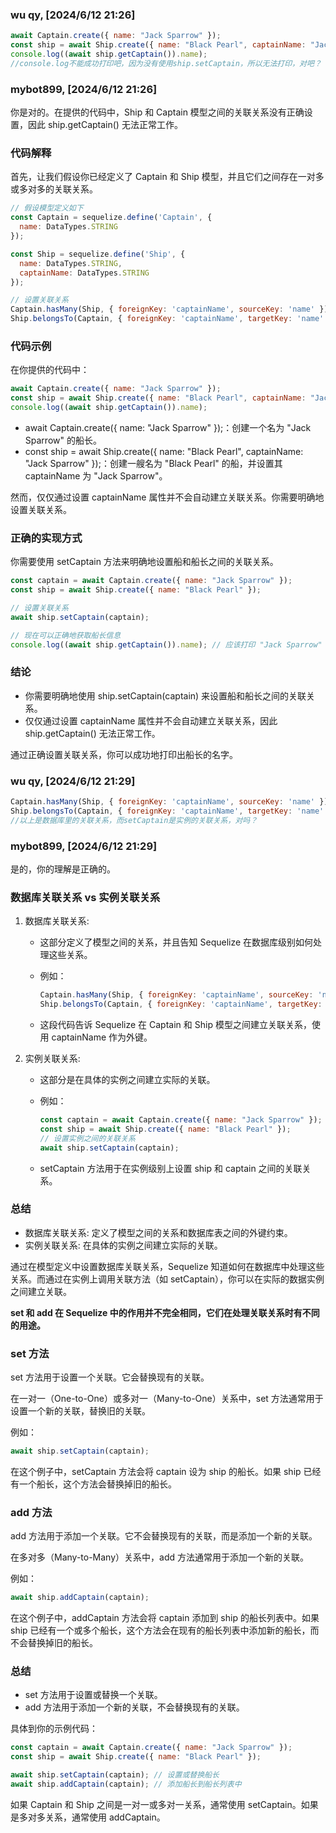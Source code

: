 ### wu qy, [2024/6/12 21:26]

```js
await Captain.create({ name: "Jack Sparrow" });
const ship = await Ship.create({ name: "Black Pearl", captainName: "Jack Sparrow" });
console.log((await ship.getCaptain()).name); 
//console.log不能成功打印吧，因为没有使用ship.setCaptain，所以无法打印，对吧？
```



### mybot899, [2024/6/12 21:26]

你是对的。在提供的代码中，Ship 和 Captain 模型之间的关联关系没有正确设置，因此 ship.getCaptain() 无法正常工作。

### 代码解释

首先，让我们假设你已经定义了 Captain 和 Ship 模型，并且它们之间存在一对多或多对多的关联关系。

```js
// 假设模型定义如下
const Captain = sequelize.define('Captain', {
  name: DataTypes.STRING
});

const Ship = sequelize.define('Ship', {
  name: DataTypes.STRING,
  captainName: DataTypes.STRING
});

// 设置关联关系
Captain.hasMany(Ship, { foreignKey: 'captainName', sourceKey: 'name' });
Ship.belongsTo(Captain, { foreignKey: 'captainName', targetKey: 'name' });
```




### 代码示例

在你提供的代码中：

```js
await Captain.create({ name: "Jack Sparrow" });
const ship = await Ship.create({ name: "Black Pearl", captainName: "Jack Sparrow" });
console.log((await ship.getCaptain()).name);
```




- await Captain.create({ name: "Jack Sparrow" });：创建一个名为 "Jack Sparrow" 的船长。
- const ship = await Ship.create({ name: "Black Pearl", captainName: "Jack Sparrow" });：创建一艘名为 "Black Pearl" 的船，并设置其 captainName 为 "Jack Sparrow"。

然而，仅仅通过设置 captainName 属性并不会自动建立关联关系。你需要明确地设置关联关系。

### 正确的实现方式

你需要使用 setCaptain 方法来明确地设置船和船长之间的关联关系。

```js
const captain = await Captain.create({ name: "Jack Sparrow" });
const ship = await Ship.create({ name: "Black Pearl" });

// 设置关联关系
await ship.setCaptain(captain);

// 现在可以正确地获取船长信息
console.log((await ship.getCaptain()).name); // 应该打印 "Jack Sparrow"
```




### 结论

- 你需要明确地使用 ship.setCaptain(captain) 来设置船和船长之间的关联关系。
- 仅仅通过设置 captainName 属性并不会自动建立关联关系，因此 ship.getCaptain() 无法正常工作。

通过正确设置关联关系，你可以成功地打印出船长的名字。

### wu qy, [2024/6/12 21:29]

```js
Captain.hasMany(Ship, { foreignKey: 'captainName', sourceKey: 'name' });
Ship.belongsTo(Captain, { foreignKey: 'captainName', targetKey: 'name' });
//以上是数据库里的关联关系，而setCaptain是实例的关联关系，对吗？
```

### mybot899, [2024/6/12 21:29]

是的，你的理解是正确的。

### 数据库关联关系 vs 实例关联关系

1. 数据库关联关系:
   - 这部分定义了模型之间的关系，并且告知 Sequelize 在数据库级别如何处理这些关系。
   - 例如：
     
     ```js
     Captain.hasMany(Ship, { foreignKey: 'captainName', sourceKey: 'name' });
     Ship.belongsTo(Captain, { foreignKey: 'captainName', targetKey: 'name' });
     ```
     
     
     
   - 这段代码告诉 Sequelize 在 Captain 和 Ship 模型之间建立关联关系，使用 captainName 作为外键。
   
2. 实例关联关系:
   - 这部分是在具体的实例之间建立实际的关联。
   - 例如：
     
     ```js
     const captain = await Captain.create({ name: "Jack Sparrow" });
     const ship = await Ship.create({ name: "Black Pearl" });
     // 设置实例之间的关联关系
     await ship.setCaptain(captain);
     ```
     
   - setCaptain 方法用于在实例级别上设置 ship 和 captain 之间的关联关系。

### 总结

- 数据库关联关系: 定义了模型之间的关系和数据库表之间的外键约束。
- 实例关联关系: 在具体的实例之间建立实际的关联。

通过在模型定义中设置数据库关联关系，Sequelize 知道如何在数据库中处理这些关系。而通过在实例上调用关联方法（如 setCaptain），你可以在实际的数据实例之间建立关联。







**set 和 add 在 Sequelize 中的作用并不完全相同，它们在处理关联关系时有不同的用途。**

### set 方法

set 方法用于设置一个关联。它会替换现有的关联。

在一对一（One-to-One）或多对一（Many-to-One）关系中，set 方法通常用于设置一个新的关联，替换旧的关联。

例如：

```js
await ship.setCaptain(captain);
```


在这个例子中，setCaptain 方法会将 captain 设为 ship 的船长。如果 ship 已经有一个船长，这个方法会替换掉旧的船长。

### add 方法

add 方法用于添加一个关联。它不会替换现有的关联，而是添加一个新的关联。

在多对多（Many-to-Many）关系中，add 方法通常用于添加一个新的关联。

例如：

```js
await ship.addCaptain(captain);
```


在这个例子中，addCaptain 方法会将 captain 添加到 ship 的船长列表中。如果 ship 已经有一个或多个船长，这个方法会在现有的船长列表中添加新的船长，而不会替换掉旧的船长。

### 总结

- set 方法用于设置或替换一个关联。
- add 方法用于添加一个新的关联，不会替换现有的关联。

具体到你的示例代码：

```js
const captain = await Captain.create({ name: "Jack Sparrow" });
const ship = await Ship.create({ name: "Black Pearl" });

await ship.setCaptain(captain); // 设置或替换船长
await ship.addCaptain(captain); // 添加船长到船长列表中
```


如果 Captain 和 Ship 之间是一对一或多对一关系，通常使用 setCaptain。如果是多对多关系，通常使用 addCaptain。